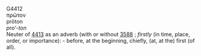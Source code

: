 <body>
  <p>G4412<br>  πρῶτον  <br> prōton  <br><i>pro‘-ton </i><br>Neuter of <a href="g4413.htm">4413</a> as an adverb (with or without <a href="g3588.htm">3588</a> ; <i>firstly</i> (in time, place, order, or importance): - before, at the beginning, chiefly, (at, at the) first (of all).<br></p>
 </body>